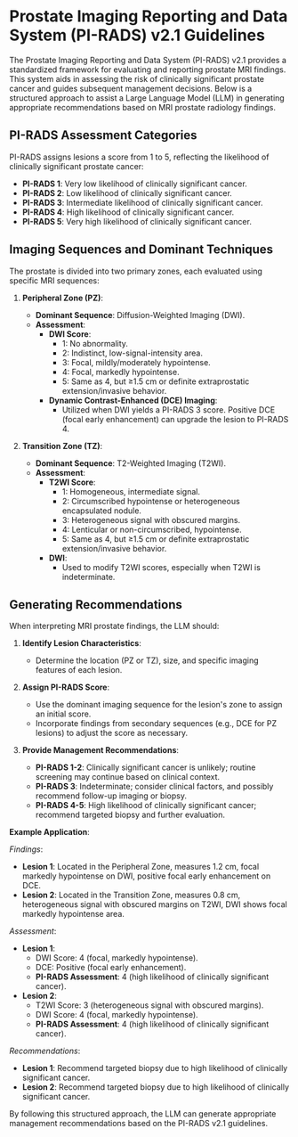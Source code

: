 # Prostate Imaging Reporting and Data System (PI-RADS) v2.1 Guidelines

The Prostate Imaging Reporting and Data System (PI-RADS) v2.1 provides a standardized framework for evaluating and reporting prostate MRI findings. This system aids in assessing the risk of clinically significant prostate cancer and guides subsequent management decisions. Below is a structured approach to assist a Large Language Model (LLM) in generating appropriate recommendations based on MRI prostate radiology findings.

## PI-RADS Assessment Categories

PI-RADS assigns lesions a score from 1 to 5, reflecting the likelihood of clinically significant prostate cancer:

- **PI-RADS 1**: Very low likelihood of clinically significant cancer.
- **PI-RADS 2**: Low likelihood of clinically significant cancer.
- **PI-RADS 3**: Intermediate likelihood of clinically significant cancer.
- **PI-RADS 4**: High likelihood of clinically significant cancer.
- **PI-RADS 5**: Very high likelihood of clinically significant cancer.

## Imaging Sequences and Dominant Techniques

The prostate is divided into two primary zones, each evaluated using specific MRI sequences:

1. **Peripheral Zone (PZ)**:
   - **Dominant Sequence**: Diffusion-Weighted Imaging (DWI).
   - **Assessment**:
     - **DWI Score**:
       - 1: No abnormality.
       - 2: Indistinct, low-signal-intensity area.
       - 3: Focal, mildly/moderately hypointense.
       - 4: Focal, markedly hypointense.
       - 5: Same as 4, but ≥1.5 cm or definite extraprostatic extension/invasive behavior.
     - **Dynamic Contrast-Enhanced (DCE) Imaging**:
       - Utilized when DWI yields a PI-RADS 3 score. Positive DCE (focal early enhancement) can upgrade the lesion to PI-RADS 4.

2. **Transition Zone (TZ)**:
   - **Dominant Sequence**: T2-Weighted Imaging (T2WI).
   - **Assessment**:
     - **T2WI Score**:
       - 1: Homogeneous, intermediate signal.
       - 2: Circumscribed hypointense or heterogeneous encapsulated nodule.
       - 3: Heterogeneous signal with obscured margins.
       - 4: Lenticular or non-circumscribed, hypointense.
       - 5: Same as 4, but ≥1.5 cm or definite extraprostatic extension/invasive behavior.
     - **DWI**:
       - Used to modify T2WI scores, especially when T2WI is indeterminate.

## Generating Recommendations

When interpreting MRI prostate findings, the LLM should:

1. **Identify Lesion Characteristics**:
   - Determine the location (PZ or TZ), size, and specific imaging features of each lesion.

2. **Assign PI-RADS Score**:
   - Use the dominant imaging sequence for the lesion's zone to assign an initial score.
   - Incorporate findings from secondary sequences (e.g., DCE for PZ lesions) to adjust the score as necessary.

3. **Provide Management Recommendations**:
   - **PI-RADS 1-2**: Clinically significant cancer is unlikely; routine screening may continue based on clinical context.
   - **PI-RADS 3**: Indeterminate; consider clinical factors, and possibly recommend follow-up imaging or biopsy.
   - **PI-RADS 4-5**: High likelihood of clinically significant cancer; recommend targeted biopsy and further evaluation.

**Example Application**:

*Findings*:
- **Lesion 1**: Located in the Peripheral Zone, measures 1.2 cm, focal markedly hypointense on DWI, positive focal early enhancement on DCE.
- **Lesion 2**: Located in the Transition Zone, measures 0.8 cm, heterogeneous signal with obscured margins on T2WI, DWI shows focal markedly hypointense area.

*Assessment*:
- **Lesion 1**:
  - DWI Score: 4 (focal, markedly hypointense).
  - DCE: Positive (focal early enhancement).
  - **PI-RADS Assessment**: 4 (high likelihood of clinically significant cancer).
- **Lesion 2**:
  - T2WI Score: 3 (heterogeneous signal with obscured margins).
  - DWI Score: 4 (focal, markedly hypointense).
  - **PI-RADS Assessment**: 4 (high likelihood of clinically significant cancer).

*Recommendations*:
- **Lesion 1**: Recommend targeted biopsy due to high likelihood of clinically significant cancer.
- **Lesion 2**: Recommend targeted biopsy due to high likelihood of clinically significant cancer.

By following this structured approach, the LLM can generate appropriate management recommendations based on the PI-RADS v2.1 guidelines. 